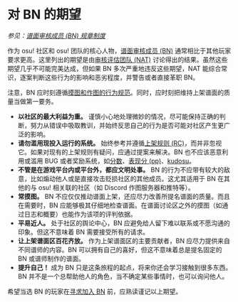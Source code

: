 # 对 BN 的期望

*参见：[谱面审核成员 (BN) 规章制度](/wiki/People/The_Team/Beatmap_Nominators/Rules)*

作为 osu! 社区和 osu! 团队的核心人物，[谱面审核成员 (BN)](/wiki/People/The_Team/Beatmap_Nominators) 通常相比于其他玩家要求更高。这里列出的期望是由[审核评估团队 (NAT)](/wiki/People/The_Team/Nomination_Assessment_Team) 讨论得出的结果。虽然这些期望几乎不可能完美达成，但如果 BN 多次严重地违反这些期望，NAT 能综合常识，逐案判断这些行为的影响和恶劣程度，并警告或者直接革职 BN。

注意，BN 应时刻遵循[摸图和作图的行为规范](/wiki/Rules/Code_of_Conduct_for_Modding_and_Mapping)。同时，应时刻把维持上架谱面的质量当做第一要务。

- **以社区的最大利益为重。** 谨慎小心地处理微妙的情况，尽可能保持正确的判断，努力从错误中吸取教训，并始终反思自己的行为是否可能对社区产生更广泛的影响。
- **请勿滥用现投入运行的系统。** 始终参考并遵循[上架规则 (RC)](/wiki/Ranking_Criteria)，而并非忽视它。如果对现有的上架规则有疑问，应通过提案来解决。BN 也不应该恶意利用或滥用 BUG 或者奖励系统，如[分数](/wiki/Gameplay/Score)、[表现分 (pp)](/wiki/Performance_points)、[kudosu](/wiki/Modding/Kudosu)。
- **不管是在游戏平台内或平台外，都应文明处事。** BN 的行为不应带有较大的敌意，比如煽动他人或是直接攻击贬损社区的其他成员。这尤其适用于 BN 在其他的与 osu! 相关联的社区（如 Discord 作图服务器和推特等）。
- **常摸图。** BN 不应仅仅推动谱面上架，还应尽力改善所提名谱面的质量。而且在需要时，BN 应能够极其仔细地检查谱面。在谱面讨论区之外的摸图（如通过日志和概要）也能作为该项的评判依据。
- **平易近人。** 处于社区的舆论中心，BN 应避免给人留下难以联系或不愿沟通的印象。但这不意味着 BN 需要接受所有的请求。
- **让上架谱面区百花齐放。** 作为上架谱面区的主要贡献者，BN 应尽力提供来自不同谱师的内容。BN 可以拥有自己的喜好，但这不意味着总是提名固定的 BN 或谱师制作的谱面。
- **提升自己！** 成为 BN 只是这条旅程的起点，将来你还会学习接触到很多东西。BN 并不是一个总帮助他人的角色，当不确定某些事情时，也可以询问他人。

希望当选 BN 的玩家在[寻求加入 BN](/wiki/People/The_Team/Beatmap_Nominators/Becoming_a_Beatmap_Nominator) 前，应熟读谨记以上期望。
